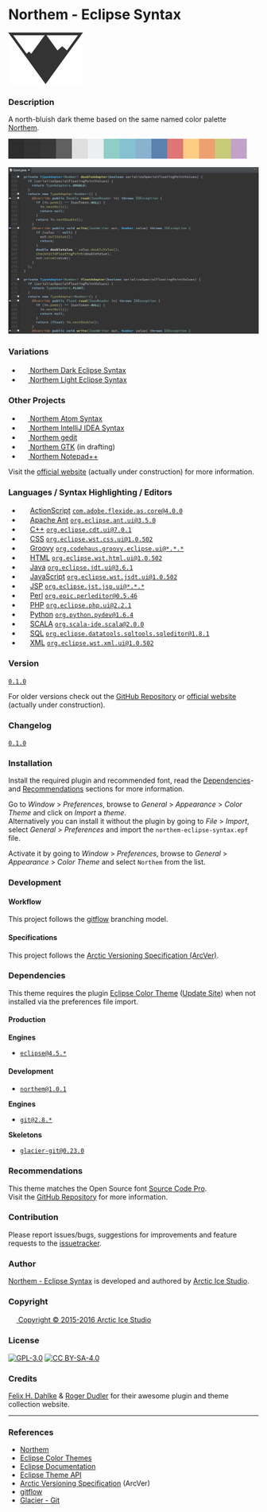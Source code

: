 Northem - Eclipse Syntax
========================

[![Northem Logo](src/main/assets/media/northem-logo.png)](http://arcticicestudio.com/northem)

### Description
A north-bluish dark theme based on the same named color palette [Northem](https://github.com/arcticicestudio/northem).  

![Northem](src/main/assets/media/northem.png)

![Northem - Eclipse Syntax Preview Screenshot](src/main/assets/media/preview-screenshot.png)

### Variations
  - <a href="https://github.com/arcticicestudio/northem-dark-eclipse-syntax"><img src="http://www.eclipse.org/favicon.ico" width=16 height=16> Northem Dark Eclipse Syntax</a> <img src="https://www.kernel.org/theme/images/logos/favicon.png" width=16 height=16 /> <img src="https://developer.apple.com/favicon.ico" width=16 height=16 /> <img src="https://www.microsoft.com/en-us/windows/favicon.ico" width=16 height=16 />
  - <a href="https://github.com/arcticicestudio/northem-light-eclipse-syntax"><img src="http://www.eclipse.org/favicon.ico" width=16 height=16/> Northem Light Eclipse Syntax</a> <img src="https://www.kernel.org/theme/images/logos/favicon.png" width=16 height=16 /> <img src="https://developer.apple.com/favicon.ico" width=16 height=16 /> <img src="https://www.microsoft.com/en-us/windows/favicon.ico" width=16 height=16 />

### Other Projects
  - <a href="https://github.com/arcticicestudio/northem-atom-syntax"><img src="https://atom.io/favicon.ico" width=16 height=16> Northem Atom Syntax</a> <img src="https://www.kernel.org/theme/images/logos/favicon.png" width=16 height=16 /> <img src="https://developer.apple.com/favicon.ico" width=16 height=16 /> <img src="https://www.microsoft.com/en-us/windows/favicon.ico" width=16 height=16 />
  - <a href="https://github.com/arcticicestudio/northem-intellij-idea-syntax"><img src="https://www.jetbrains.com/_assets/shared/favicons/jetbrains.ico" width=16 height=16> Northem IntelliJ IDEA Syntax</a> <img src="https://www.kernel.org/theme/images/logos/favicon.png" width=16 height=16 /> <img src="https://developer.apple.com/favicon.ico" width=16 height=16 /> <img src="https://www.microsoft.com/en-us/windows/favicon.ico" width=16 height=16 />
  -  <a href="https://github.com/arcticicestudio/northem-gedit"><img src="https://static.gnome.org/wiki.gnome.org/gnome/css/favicon.png" width=16 height=16> Northem gedit</a> <img src="https://www.kernel.org/theme/images/logos/favicon.png" width=16 height=16 />
  - <a href="#"><img src="http://www.gtk.org/images/gtk-logo.ico" width=16 height=16> Northem GTK</a> (in drafting) <img src="https://www.kernel.org/theme/images/logos/favicon.png" width=16 height=16 />
  - <a href="https://github.com/arcticicestudio/northem-notepadplusplus"><img src="http://notepad-plus-plus.org/assets/images/favicon.ico" width=16 height=16> Northem Notepad++</a> <img src="https://www.microsoft.com/en-us/windows/favicon.ico" width=16 height=16 />

Visit the [official website](http://arcticicestudio.com/northem) (actually under construction) for more information.

### Languages / Syntax Highlighting / Editors
  - <img src="http://www.adobe.com/favicon.ico" width=16 height=16> <a href="http://www.adobe.com/devnet/actionscript.html">ActionScript</a>
  [`com.adobe.flexide.as.core@4.0.0`](http://eclipsecolorthemes.org/?view=empty&action=mapping&plugin=com.adobe.flexide.as.core)
  - <img src="http://www.apache.org/favicon.ico" width=16 height=16> <a href="http://ant.apache.org/">Apache Ant</a>
  [`org.eclipse.ant.ui@3.5.0`](http://eclipsecolorthemes.org/?view=empty&action=mapping&plugin=org.eclipse.ant.ui)
  - <img src="https://isocpp.org/favicon.ico" width=16 height=16> <a href="https://isocpp.org/">C++</a>
  [`org.eclipse.cdt.ui@7.0.1`](http://eclipsecolorthemes.org/?view=empty&action=mapping&plugin=org.eclipse.cdt.ui)
  - <img src="https://www.w3.org/favicon.ico" width=16 height=16> <a href="https://www.w3.org/TR/CSS/">CSS</a>
  [`org.eclipse.wst.css.ui@1.0.502`](http://eclipsecolorthemes.org/?view=empty&action=mapping&plugin=org.eclipse.wst.css.ui)
  - <img src="http://www.groovy-lang.org/img/xfavicon.ico.pagespeed.ic.5MuYua7ZOt.png" width=16 height=16> <a href="http://www.groovy-lang.org/">Groovy</a>
  [`org.codehaus.groovy.eclipse.ui@*.*.*`](http://eclipsecolorthemes.org/?view=empty&action=mapping&plugin=org.codehaus.groovy.eclipse.ui)
  - <img src="https://www.w3.org/favicon.ico" width=16 height=16> <a href="https://www.w3.org/html/">HTML</a>
  [`org.eclipse.wst.html.ui@1.0.502`](http://eclipsecolorthemes.org/?view=empty&action=mapping&plugin=org.eclipse.wst.html.ui)
  - <img src="http://www.oracle.com/favicon.ico" width=16 height=16> <a href="http://www.oracle.com/technetwork/java/javase/overview/index.html">Java</a>
  [`org.eclipse.jdt.ui@3.6.1`](http://eclipsecolorthemes.org/?view=empty&action=mapping&plugin=org.eclipse.jdt.ui)
  - <img src="http://www.ecma-international.org/favicon.ico" width=16 height=16> <a href="http://www.ecmascript.org/">JavaScript</a>
  [`org.eclipse.wst.jsdt.ui@1.0.502`](http://eclipsecolorthemes.org/?view=empty&action=mapping&plugin=org.eclipse.wst.jsdt.ui)
  - <img src="http://www.oracle.com/favicon.ico" width=16 height=16> <a href="http://www.oracle.com/technetwork/java/jsp-138432.html">JSP</a>
  [`org.eclipse.jst.jsp.ui@*.*.*`](http://eclipsecolorthemes.org/?view=empty&action=mapping&plugin=org.eclipse.jst.jsp.ui)
  - <img src="https://www.perl.org/favicon.ico" width=16 height=16> <a href="https://www.perl.org/">Perl</a>
  [`org.epic.perleditor@0.5.46`](http://eclipsecolorthemes.org/?view=empty&action=mapping&plugin=org.epic.perleditor)
  - <img src="http://php.net/favicon.ico" width=16 height=16> <a href="https://php.net/">PHP</a>
  [`org.eclipse.php.ui@2.2.1`](http://eclipsecolorthemes.org/?view=empty&action=mapping&plugin=org.eclipse.php.ui)
  - <img src="https://www.python.org/static/favicon.ico" width=16 height=16> <a href="https://www.python.org/">Python</a>
  [`org.python.pydev@1.6.4`](http://eclipsecolorthemes.org/?view=empty&action=mapping&plugin=org.python.pydev)
  - <img src="http://www.scala-lang.org/favicon.ico" width=16 height=16> <a href="http://www.scala-lang.org/">SCALA</a>
  [`org.scala-ide.scala@2.0.0`](http://eclipsecolorthemes.org/?view=empty&action=mapping&plugin=org.scala-ide.scala)
  - <img src="http://www.iso.org/favicon.ico" width=16 height=16> <a href="http://www.iso.org/iso/iso_catalogue/catalogue_tc/catalogue_detail.htm?csnumber=53681">SQL</a>
  [`org.eclipse.datatools.sqltools.sqleditor@1.8.1`](http://eclipsecolorthemes.org/?view=empty&action=mapping&plugin=org.eclipse.datatools.sqltools.sqleditor)
  - <img src="https://www.w3.org/favicon.ico" width=16 height=16> <a href="https://www.w3.org/TR/2006/REC-xml11-20060816/">XML</a>
  [`org.eclipse.wst.xml.ui@1.0.502`](http://eclipsecolorthemes.org/?view=empty&action=mapping&plugin=org.eclipse.wst.xml.ui)

### Version
[`0.1.0`](https://github.com/arcticicestudio/northem-eclipse-syntax/releases/latest)  

For older versions check out the [GitHub Repository](https://github.com/arcticicestudio/northem-eclipse-syntax) or [official website](http://arcticicestudio.com/northem) (actually under construction).

### Changelog
[`0.1.0`](CHANGELOG.md)

### Installation
Install the required plugin and recommended font, read the [Dependencies](#Dependencies)- and [Recommendations](#Recommendations) sections for more information.

Go to *Window* > *Preferences*, browse to *General* > *Appearance* > *Color Theme* and click on *Import* a *theme*.  
Alternatively you can install it without the plugin by going to *File* > *Import*, select *General* > *Preferences* and import the `northem-eclipse-syntax.epf` file.

Activate it by going to *Window* > *Preferences*, browse to *General* > *Appearance* > *Color Theme* and select `Northem` from the list.

### Development
#### Workflow
This project follows the [gitflow](http://nvie.com/posts/a-successful-git-branching-model) branching model.

#### Specifications
This project follows the [Arctic Versioning Specification (ArcVer)](https://github.com/arcticicestudio/arcver).

### Dependencies
This theme requires the plugin [Eclipse Color Theme](http://eclipsecolorthemes.org/plugin) ([Update Site](http://eclipse-color-theme.github.io/update)) when not installed via the preferences file import.

#### Production
**Engines**
  - [`eclipse@4.5.*`](https://eclipse.org)

#### Development
  - [`northem@1.0.1`](https://github.com/arcticicestudio/northem)

**Engines**
  - [`git@2.8.*`](https://git-scm.com)

**Skeletons**
  - [`glacier-git@0.23.0`](https://github.com/arcticicestudio/glacier-git)

### Recommendations
This theme matches the Open Source font [Source Code Pro](https://typekit.com/fonts/source-code-pro).  
Visit the [GitHub Repository](https://github.com/adobe-fonts/source-code-pro) for more information.

### Contribution
Please report issues/bugs, suggestions for improvements and feature requests to the [issuetracker](https://github.com/arcticicestudio/northem-eclipse-syntax/issues).

### Author
[Northem - Eclipse Syntax](https://github.com/arcticicestudio/northem-eclipse-syntax) is developed and authored by [Arctic Ice Studio](http://arcticicestudio.com).

### Copyright
<a href="mailto:development@arcticicestudio.com"><img src="http://arcticicestudio.com/favicon.ico" width=16 height=16 /> Copyright &copy; 2015-2016 Arctic Ice Studio</a>

### License
[![GPL-3.0](http://www.gnu.org/graphics/gplv3-88x31.png)](http://www.gnu.org/licenses/gpl.txt) [![CC BY-SA-4.0](http://mirrors.creativecommons.org/presskit/buttons/88x31/svg/by-sa.svg)](http://creativecommons.org/licenses/by-sa/4.0/)

### Credits
[Felix H. Dahlke](https://twitter.com/fhd) & [Roger Dudler](https://twitter.com/rogerdudler) for their awesome plugin and theme collection website.

---

### References
  - [Northem](http://github.com/arcticicestudio/northem)
  - [Eclipse Color Themes](http://eclipsecolorthemes.org)  
  - [Eclipse Documentation](http://www.eclipse.org/documentation)  
  - [Eclipse Theme API](help.eclipse.org/luna/index.jsp?topic=/org.eclipse.platform.doc.isv/reference/extension-points/org_eclipse_ui_themes.html)
  - [Arctic Versioning Specification](http://specs.arcticicestudio.com/arcver) (ArcVer)
  - [gitflow](http://nvie.com/posts/a-successful-git-branching-model)
  - [Glacier - Git](https://github.com/arcticicestudio/glacier-git)
